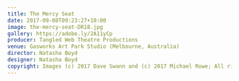 ```yaml
---
title: The Mercy Seat
date: 2017-09-08T09:23:27+10:00
image: the-mercy-seat-DR18.jpg
gallery: https://adobe.ly/2A11yCp
producer: Tangled Web Theatre Productions
venue: Gasworks Art Park Studio (Melbourne, Australia)
director: Natasha Boyd
designer: Natasha Boyd
copyright: Images (c) 2017 Dave Swann and (c) 2017 Michael Rowe; All rights reserved.
---
```

